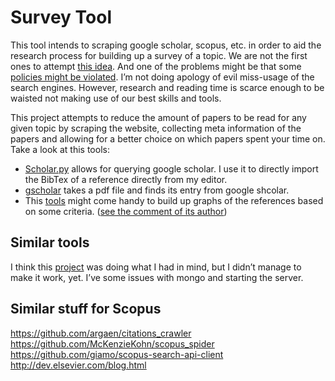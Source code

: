 Survey Tool
===========

This tool intends to scraping google scholar, scopus, etc. in order to aid the research process for building up a survey of a topic. We are not the first ones to attempt [this idea][idea]. And one of the problems might be that some [policies might be violated][problems]. I’m not doing apology of evil miss-usage of the search engines. However, research and reading time is scarce enough to be waisted not making use of our best skills and tools.

This project attempts to reduce the amount of papers to be read for any given topic by scraping the website, collecting meta information of the papers and allowing for a better choice on which papers spent your time on.
Take a look at this tools:
* [Scholar.py][scholarpy] allows for querying google scholar. I use it to directly import the BibTex of a reference directly from my editor.
* [gscholar][pdfMatch] takes a pdf file and finds its entry from google shcolar.
* This [tools][tools] might come handy to build up graphs of the references based on some criteria. ([see the comment of its author][more_comments])

Similar tools
-------------
I think this [project][medialab] was doing what I had in mind, but I didn’t manage to make it work, yet. I’ve some issues with mongo and starting the server.

Similar stuff for Scopus
------------------------
https://github.com/argaen/citations_crawler
https://github.com/McKenzieKohn/scopus_spider
https://github.com/giamo/scopus-search-api-client
http://dev.elsevier.com/blog.html



[scholarpy]:https://github.com/ckreibich/scholar.py
[medialab]:https://github.com/medialab/scholarScape#fork-some-code
[pdfMatch]:https://github.com/venthur/gscholar
[tools]:https://github.com/ketch/scinet


[idea]:http://simplystatistics.org/tag/web-scraping/
[problems]:http://academia.stackexchange.com/questions/2567/api-eula-and-scraping-for-google-scholar
[more_comments]:http://academia.stackexchange.com/questions/2520/automatically-building-a-database-of-forward-and-backward-citations/2523#2523
